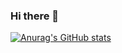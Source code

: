 ### Hi there 👋
[![Anurag's GitHub stats](https://github-readme-stats.vercel.app/api?username=harryvanroy)](https://github.com/anuraghazra/github-readme-stats)
<!--
**harryvanroy/harryvanroy** is a ✨ _special_ ✨ repository because its `README.md` (this file) appears on your GitHub profile.

Here are some ideas to get you started:

- 🔭 I’m currently working on ...
- 🌱 I’m currently learning ...
- 👯 I’m looking to collaborate on ...
- 🤔 I’m looking for help with ...
- 💬 Ask me about ...
- 📫 How to reach me: ...
- 😄 Pronouns: ...
- ⚡ Fun fact: ...
-->
